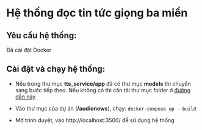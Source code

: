 # Hệ thống đọc tin tức giọng ba miền


## Yêu cầu hệ thống:
Đã cài đặt Docker

## Cài đặt và chạy hệ thống:
- Nếu trong thư mục **tts_service/app** đã có thư mục **models** thì chuyển sang bước tiếp theo. Nếu không có thì cần tải thư mục folder ở [đường dẫn này](https://husteduvn-my.sharepoint.com/:f:/g/personal/huy_dt200269_sis_hust_edu_vn/EgEG95hprytPj7olSvDXdP4BYxyah7rxPkN4CxiDojfGeg?e=WDVozk)

- Vào thư mục của dự án (**/audionews**), chạy: ```docker-compose up --build```

- Mở trình duyệt, vào http://localhost:3500/ để sử dụng hệ thống